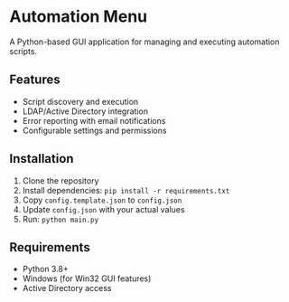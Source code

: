 # Automation Menu

A Python-based GUI application for managing and executing automation scripts.

## Features
- Script discovery and execution
- LDAP/Active Directory integration
- Error reporting with email notifications
- Configurable settings and permissions

## Installation
1. Clone the repository
2. Install dependencies: `pip install -r requirements.txt`
3. Copy `config.template.json` to `config.json`
4. Update `config.json` with your actual values
5. Run: `python main.py`

## Requirements
- Python 3.8+
- Windows (for Win32 GUI features)
- Active Directory access
